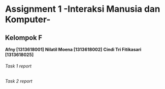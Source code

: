 # Assignment 1 -Interaksi Manusia dan Komputer-
## Kelompok F
**Afny [1313618001]**
**Nilatil Moena [1313618002]**
**Cindi Tri Fitikasari [1313618025]**
###### Task 1 report
###### Task 2 report
